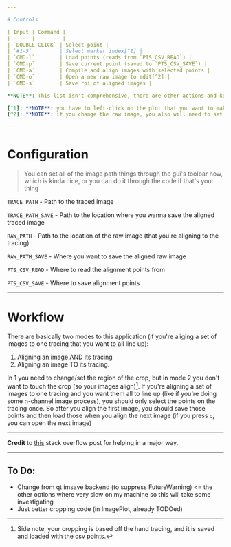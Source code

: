 ```yaml
---

# Controls

| Input | Command |
| ----- | ------- | 
| `DOUBLE CLICK` | Select point |
| `#1-5`         | Select marker index[^1] |
| `CMD-l`        | Load points (reads from `PTS_CSV_READ`) |
| `CMD-p`        | Save current point (saved to `PTS_CSV_SAVE`) |
| `CMD-a`        | Compile and align images with selected points |
| `CMD-o`        | Open a new raw image to edit[^2] |
| `CMD-s`        | Save roi of aligned images |

**NOTE**: This list isn't comprehensive, there are other actions and keybinds which can be found in the file and edit menu items

[^1]: **NOTE**: you have to left-click on the plot that you want to make this change in each time, its sort of an unfortunate thing, deciding on how to fix it
[^2]: **NOTE**: if you change the raw image, you also will need to set where to save points and where to save the aligned image

---
```


# Configuration
> You can set all of the image path things through the gui's toolbar now, which is kinda nice, or you can do it through the code if that's your thing

`TRACE_PATH` - Path to the traced image

`TRACE_PATH_SAVE` - Path to the location where you wanna save the aligned traced image

`RAW_PATH` - Path to the location of the raw image (that you're aligning to the tracing)

`RAW_PATH_SAVE` - Where you want to save the aligned raw image

`PTS_CSV_READ` - Where to read the alignment points from

`PTS_CSV_SAVE` - Where to save alignment points

---

# Workflow
There are basically two modes to this application (if you're aliging a set of images to one tracing that you want to all line up): 
1. Aligning an image AND its tracing
2. Aligning an image TO its tracing. 

In 1 you need to change/set the region of the crop, but in mode 2 you don't want to touch the crop (so your images align)[^3]. If you're aligning a set of images to one tracing and you want them all to line up (like if you're doing some n-channel image process), you should only select the points on the tracing once. So after you align the first image, you should save those points and then load those when you align the next image (if you press `o`, you can open the next image)

---

**Credit** to [this](https://stackoverflow.com/a/69878947/17338565) stack overflow post for helping in a major way.

[^3]: Side note, your cropping is based off the hand tracing, and it is saved and loaded with the csv points.

---

## To Do:
- Change from qt imsave backend (to suppress FutureWarning) <= the other options where very slow on my machine so this will take some investigating
- Just better cropping code (in ImagePlot, already TODOed)

